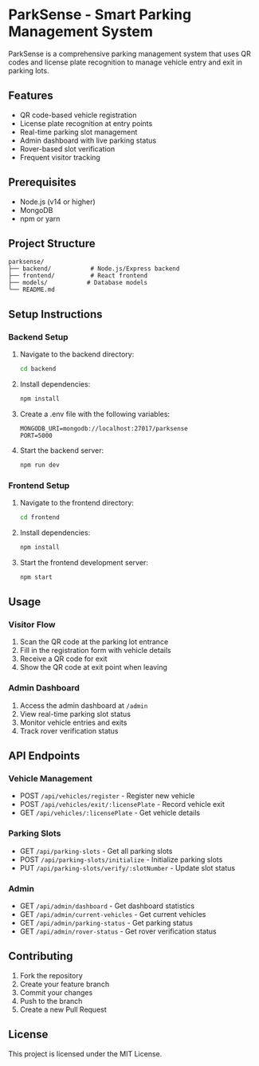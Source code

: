 # ParkSense - Smart Parking Management System

ParkSense is a comprehensive parking management system that uses QR codes and license plate recognition to manage vehicle entry and exit in parking lots.

## Features

- QR code-based vehicle registration
- License plate recognition at entry points
- Real-time parking slot management
- Admin dashboard with live parking status
- Rover-based slot verification
- Frequent visitor tracking

## Prerequisites

- Node.js (v14 or higher)
- MongoDB
- npm or yarn

## Project Structure

```
parksense/
├── backend/           # Node.js/Express backend
├── frontend/          # React frontend
├── models/           # Database models
└── README.md
```

## Setup Instructions

### Backend Setup

1. Navigate to the backend directory:
   ```bash
   cd backend
   ```

2. Install dependencies:
   ```bash
   npm install
   ```

3. Create a .env file with the following variables:
   ```
   MONGODB_URI=mongodb://localhost:27017/parksense
   PORT=5000
   ```

4. Start the backend server:
   ```bash
   npm run dev
   ```

### Frontend Setup

1. Navigate to the frontend directory:
   ```bash
   cd frontend
   ```

2. Install dependencies:
   ```bash
   npm install
   ```

3. Start the frontend development server:
   ```bash
   npm start
   ```

## Usage

### Visitor Flow

1. Scan the QR code at the parking lot entrance
2. Fill in the registration form with vehicle details
3. Receive a QR code for exit
4. Show the QR code at exit point when leaving

### Admin Dashboard

1. Access the admin dashboard at `/admin`
2. View real-time parking slot status
3. Monitor vehicle entries and exits
4. Track rover verification status

## API Endpoints

### Vehicle Management
- POST `/api/vehicles/register` - Register new vehicle
- POST `/api/vehicles/exit/:licensePlate` - Record vehicle exit
- GET `/api/vehicles/:licensePlate` - Get vehicle details

### Parking Slots
- GET `/api/parking-slots` - Get all parking slots
- POST `/api/parking-slots/initialize` - Initialize parking slots
- PUT `/api/parking-slots/verify/:slotNumber` - Update slot status

### Admin
- GET `/api/admin/dashboard` - Get dashboard statistics
- GET `/api/admin/current-vehicles` - Get current vehicles
- GET `/api/admin/parking-status` - Get parking status
- GET `/api/admin/rover-status` - Get rover verification status

## Contributing

1. Fork the repository
2. Create your feature branch
3. Commit your changes
4. Push to the branch
5. Create a new Pull Request

## License

This project is licensed under the MIT License.
